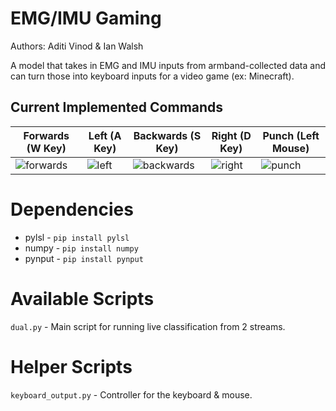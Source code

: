 # EMG/IMU Gaming
Authors: Aditi Vinod & Ian Walsh

A model that takes in EMG and IMU inputs from armband-collected data and can turn those into keyboard inputs for a video game (ex: Minecraft).

## Current Implemented Commands 
| Forwards (W Key) | Left (A Key) | Backwards (S Key) | Right (D Key) | Punch (Left Mouse) |
| ------------- | ------------- | ------------- | ------------- | ------------- |
| ![forwards](https://github.com/aditivinod/emg-imu-gaming/assets/28767801/824d313c-50b1-4d07-890e-6426a0284666) | ![left](https://github.com/aditivinod/emg-imu-gaming/assets/28767801/a23e56af-1f78-4c75-9e4d-49349d51a677)| ![backwards](https://github.com/aditivinod/emg-imu-gaming/assets/28767801/1320682c-91a1-41a7-aeda-10524fa9369c)| ![right](https://github.com/aditivinod/emg-imu-gaming/assets/28767801/ecbfd136-f44c-49dd-b558-093c903338de)| ![punch](https://github.com/aditivinod/emg-imu-gaming/assets/28767801/b04d9cab-2a16-40b7-a634-015c7350750a)|


# Dependencies
- pylsl - `pip install pylsl`
- numpy - `pip install numpy`
- pynput - `pip install pynput`

# Available Scripts
`dual.py` - Main script for running live classification from 2 streams. 

# Helper Scripts
`keyboard_output.py` - Controller for the keyboard & mouse.
